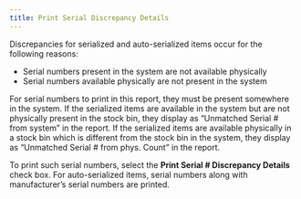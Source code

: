 ```yaml
---
title: Print Serial Discrepancy Details
---
```



Discrepancies for serialized and auto-serialized items occur for the  following reasons:

- Serial numbers  present in the system are not available physically
- Serial numbers  available physically are not present in the system



For serial numbers to print in this report, they must be present somewhere  in the system. If the serialized items are available in the system but  are not physically present in the stock bin, they display as “Unmatched  Serial # from system” in the report. If the serialized items are available  physically in a stock bin which is different from the stock bin in the  system, they display as “Unmatched Serial # from phys. Count” in the report.


To print such serial numbers, select the **Print 
 Serial # Discrepancy Details** check box. For auto-serialized items,  serial numbers along with manufacturer’s serial numbers are printed.
